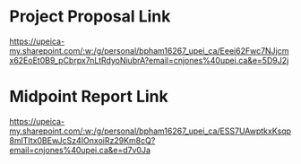 # Project Proposal Link
https://upeica-my.sharepoint.com/:w:/g/personal/bpham16267_upei_ca/Eeei62Fwc7NJjcmx62EoEt0B9_pCbrpx7nLtRdyoNiubrA?email=cnjones%40upei.ca&e=5D9J2j

# Midpoint Report Link
https://upeica-my.sharepoint.com/:w:/g/personal/bpham16267_upei_ca/ESS7UAwptkxKsqp8mlTItx0BEwJcSz4IOnxoiRz29Km8cQ?email=cnjones%40upei.ca&e=d7v0Ja
